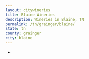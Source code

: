 ```yaml
---
layout: citywineries
title: Blaine Wineries
description: Wineries in Blaine, TN
permalink: /tn/grainger/blaine/
state: tn
county: grainger
city: blaine
---
```

-
